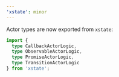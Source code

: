 ```yaml
---
'xstate': minor
---
```


Actor types are now exported from `xstate`:

```ts
import {
  type CallbackActorLogic,
  type ObservableActorLogic,
  type PromiseActorLogic,
  type TransitionActorLogic
} from 'xstate';
```
